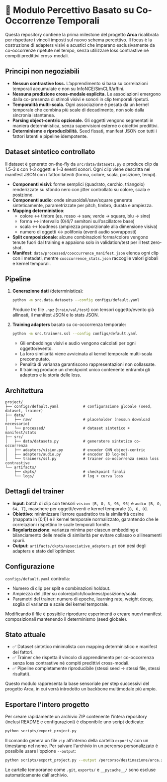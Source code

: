 # 🧠 Modulo Percettivo Basato su Co-Occorrenze Temporali

Questa repository contiene la prima milestone del progetto **Arca** ricalibrata per
rispettare i vincoli imposti sul nuovo schema percettivo. Il focus è la costruzione di
adapters visivi e acustici che imparano esclusivamente da co-occorrenze ripetute nel
tempo, senza utilizzare loss contrastive né compiti predittivi cross-modali.

## Principi non negoziabili

- **Nessun contrastive loss.** L’apprendimento si basa su correlazioni temporali
  accumulate e non su InfoNCE/SimCLR/affini.
- **Nessuna predizione cross-modale esplicita.** Le associazioni emergono dalla
  co-presenza di stimoli visivi e sonori in clip temporali ripetuti.
- **Temporalità multi-scala.** Ogni associazione è pesata da un kernel temporale che
  combina più scale di decadimento, non solo dalla sincronia istantanea.
- **Parsing object-centric opzionale.** Gli oggetti vengono segmentati in maniera
  deterministica, senza supervisioni esterne o obiettivi predittivi.
- **Determinismo e riproducibilità.** Seed fissati, manifest JSON con tutti i fattori
  latenti e pipeline idempotente.

## Dataset sintetico controllato

Il dataset è generato on-the-fly da `src/data/datasets.py` e produce clip da 1.5–3 s con
1–3 oggetti e 1–3 eventi sonori. Ogni clip viene descritta nel manifest JSON con i
fattori latenti (forma, colore, scala, posizione, tempi).

- **Componenti visivi**: forme semplici (quadrato, cerchio, triangolo) renderizzate su
  sfondo nero con jitter controllato su colore, scala e posizione.
- **Componenti audio**: onde sinusoidali/saw/square generate sinteticamente, parametrizzate
  per pitch, timbro, durata e ampiezza.
- **Mapping deterministico**:
  - colore ↔ timbre (es. rosso → saw, verde → square, blu → sine)
  - forma ↔ intervallo (0/4/7 semitoni sull’oscillatore base)
  - scala ↔ loudness (ampiezza proporzionale alla dimensione visiva)
  - numero di oggetti ↔ polifonia (eventi audio sovrapposti)
- **Split composizionale**: alcune combinazioni forma/colore vengono tenute fuori dal
  training e appaiono solo in validation/test per il test zero-shot.
- **Manifest**: `data/processed/cooccurrence_manifest.json` elenca ogni clip con i
  metadati, mentre `cooccurrence_stats.json` raccoglie valori globali e kernel temporali.

## Pipeline

1. **Generazione dati** (deterministica):

   ```bash
   python -m src.data.datasets --config configs/default.yaml
   ```

   Produce tre file `.npz` (`train/val/test`) con tensori oggetto/evento già allineati,
   il manifest JSON e lo stats JSON.

2. **Training adapters** basato su co-occorrenza temporale:

   ```bash
   python -m src.trainers.ssl --config configs/default.yaml
   ```

   - Gli embeddings visivi e audio vengono calcolati per ogni oggetto/evento.
   - La loro similarità viene avvicinata al kernel temporale multi-scala precomputato.
   - Penalità di varianza garantiscono rappresentazioni non collassate.
   - Il training produce un checkpoint unico contenente entrambi gli adapters e la storia
     delle loss.

## Architettura

```
project/
├── configs/default.yaml           # configurazione globale (seed, dataset, trainer)
├── data/
│   ├── raw/                       # placeholder (nessun download necessario)
│   └── processed/                 # dataset sintetico + manifest/stats
├── src/
│   ├── data/datasets.py           # generatore sintetico co-occorrenza
│   ├── adapters/vision.py         # encoder CNN object-centric
│   ├── adapters/audio.py          # encoder 1D log-mel
│   └── trainers/ssl.py            # trainer co-occorrenza senza loss contrastive
└── artifacts/
    ├── ckpts/                     # checkpoint finali
    └── logs/                      # log + curva loss
```

## Dettagli del trainer

- **Input**: batch di clip con tensori `vision [B, O, 3, 96, 96]` e `audio [B, O, 64, T]`,
  maschere per oggetti/eventi e kernel temporale `[B, O, O]`.
- **Obiettivo**: minimizzare l’errore quadratico tra la similarità cosine (mappata in [0,1])
  e il kernel temporale normalizzato, garantendo che le correlazioni rispettino le scale
  temporali fornite.
- **Regolarizzazione**: varianza minima per ciascun embedding e bilanciamento delle medie
  di similarità per evitare collasso o allineamenti spurii.
- **Output**: `artifacts/ckpts/associative_adapters.pt` con pesi degli adapters e stato
  dell’optimizer.

## Configurazione

`configs/default.yaml` controlla:

- Numero di clip per split e combinazioni holdout.
- Ampiezza del jitter su colore/pitch/loudness/posizione/scala.
- Parametri del trainer: numero di epoche, learning rate, weight decay,
  soglia di varianza e scale del kernel temporale.

Modificando il file è possibile riprodurre esperimenti o creare nuovi manifest
composizionali mantenendo il determinismo (seed globale).

## Stato attuale

- ✅ Dataset sintetico minimalista con mapping deterministico e manifest dei fattori.
- ✅ Trainer che rispetta il vincolo di apprendimento per co-occorrenza senza loss
  contrastive né compiti predittivi cross-modali.
- ✅ Pipeline completamente riproducibile (stessi seed → stessi file, stessi risultati).

Questo modulo rappresenta la base sensoriale per step successivi del progetto Arca,
in cui verrà introdotto un backbone multimodale più ampio.


## Esportare l'intero progetto

Per creare rapidamente un archivio ZIP contenente l'intera repository (inclusi README e
configurazioni) è disponibile uno script dedicato:

```bash
python scripts/export_project.py
```

Il comando genera un file `zip` all'interno della cartella `exports/` con un timestamp nel
nome. Per salvare l'archivio in un percorso personalizzato è possibile usare l'opzione
`--output`:

```bash
python scripts/export_project.py --output /percorso/destinazione/arca.zip
```

Le cartelle temporanee come `.git`, `exports/` e `__pycache__/` sono escluse
automaticamente dall'archivio.
